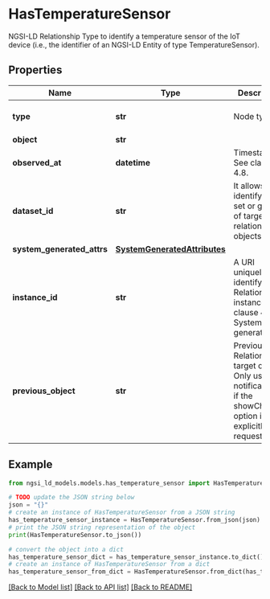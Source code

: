 # HasTemperatureSensor

NGSI-LD Relationship Type to identify a temperature sensor of the IoT device (i.e., the identifier of an NGSI-LD     Entity of type TemperatureSensor). 

## Properties

Name | Type | Description | Notes
------------ | ------------- | ------------- | -------------
**type** | **str** | Node type.  | [optional] [default to 'Relationship']
**object** | **str** |  | 
**observed_at** | **datetime** | Timestamp. See clause 4.8.  | [optional] 
**dataset_id** | **str** | It allows identifying a set or group of target relationship objects.  | [optional] 
**system_generated_attrs** | [**SystemGeneratedAttributes**](SystemGeneratedAttributes.md) |  | [optional] 
**instance_id** | **str** | A URI uniquely identifying a Relationship instance (see clause 4.5.8). System generated.  | [optional] [readonly] 
**previous_object** | **str** | Previous Relationship&#39;s target object. Only used in notifications, if the showChanges  option is explicitly requested.  | [optional] [readonly] 

## Example

```python
from ngsi_ld_models.models.has_temperature_sensor import HasTemperatureSensor

# TODO update the JSON string below
json = "{}"
# create an instance of HasTemperatureSensor from a JSON string
has_temperature_sensor_instance = HasTemperatureSensor.from_json(json)
# print the JSON string representation of the object
print(HasTemperatureSensor.to_json())

# convert the object into a dict
has_temperature_sensor_dict = has_temperature_sensor_instance.to_dict()
# create an instance of HasTemperatureSensor from a dict
has_temperature_sensor_from_dict = HasTemperatureSensor.from_dict(has_temperature_sensor_dict)
```
[[Back to Model list]](../README.md#documentation-for-models) [[Back to API list]](../README.md#documentation-for-api-endpoints) [[Back to README]](../README.md)


